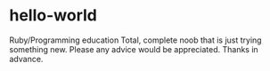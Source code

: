 # hello-world
Ruby/Programming education
Total, complete noob that is just trying something new. Please any advice would be appreciated.
Thanks in advance.
